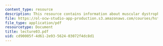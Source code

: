 ```yaml
---
content_type: resource
description: This resource contains information about muscular dystrophies.
file: https://ol-ocw-studio-app-production.s3.amazonaws.com/courses/hst-161-molecular-biology-and-genetics-in-modern-medicine-fall-2007/cd90005f4d612e93562403072f4dc8d1_lecture03.pdf
file_type: application/pdf
resourcetype: Document
title: lecture03.pdf
uid: cd90005f-4d61-2e93-5624-03072f4dc8d1
---
```

